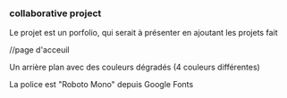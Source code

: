 ### collaborative project

Le projet est un porfolio, qui serait à présenter en ajoutant les projets fait


//page d'acceuil

Un arrière plan avec des couleurs dégradés (4 couleurs différentes)

La police est "Roboto Mono" depuis Google Fonts

